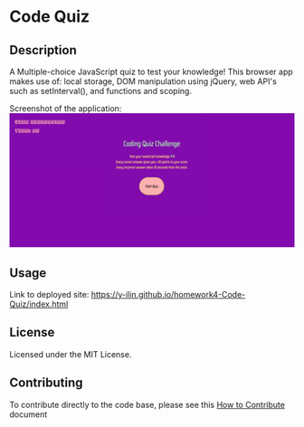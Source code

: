 # Code Quiz

## Description
A Multiple-choice JavaScript quiz to test your knowledge!
This browser app makes use of: local storage, DOM manipulation using jQuery, web API's such as setInterval(), and functions and scoping.

Screenshot of the application:
![Assigment Screenshot](./screenshot.png)

## Usage
Link to deployed site: https://y-ilin.github.io/homework4-Code-Quiz/index.html 

## License
Licensed under the MIT License.

## Contributing
To contribute directly to the code base, please see this [How to Contribute](https://github.com/Microsoft/vscode/wiki/How-to-Contribute) document
